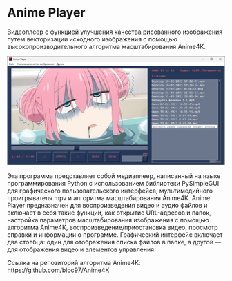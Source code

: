 # Anime Player

Видеоплеер с функцией улучшения качества рисованного изображения путем векторизации исходного изображения с помощью высокопроизводительного алгоритма масштабирования Anime4K.

![Скриншот](doc/screenshot.jpg)

Эта программа представляет собой медиаплеер, написанный на языке программирования Python с использованием библиотеки PySimpleGUI для графического пользовательского интерфейса, мультимедийного проигрывателя mpv и алгоритма масштабирования Anime4K. Anime Player предназначен для воспроизведения видео и аудио файлов и включает в себя такие функции, как открытие URL-адресов и папок, настройка параметров масштабирования изображения с помощью алгоритма Anime4K, воспроизведение/приостановка видео, просмотр справки и информации о программе.
Графический интерфейс включает два столбца: один для отображения списка файлов в папке, а другой — для отображения видео и элементов управления.

Cсылка на репозиторий алгоритма Anime4K: https://github.com/bloc97/Anime4K
